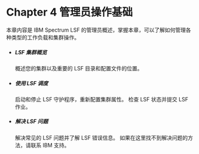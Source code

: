 # Chapter 4 管理员操作基础

本章内容是 IBM Spectrum LSF 的管理员概述，掌握本章，可以了解如何管理各种类型的工作负载和集群操作。

- ##### LSF 集群概览

  概述您的集群以及重要的 LSF 目录和配置文件的位置。

- ##### 使用 LSF 调度

  启动和停止 LSF 守护程序，重新配置集群属性。 检查 LSF 状态并提交 LSF 作业。

- ##### 解决 LSF 问题

  解决常见的 LSF 问题并了解 LSF 错误信息。 如果在这里找不到解决问题的方法，请联系 IBM 支持。

